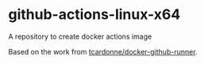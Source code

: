 # github-actions-linux-x64
A repository to create docker actions image

Based on the work from [tcardonne/docker-github-runner](https://github.com/tcardonne/docker-github-runner).
